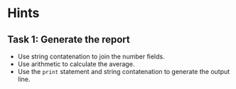# Hints

## Task 1: Generate the report

- Use string contatenation to join the number fields.
- Use arithmetic to calculate the average.
- Use the `print` statement and string contatenation to generate the output line.